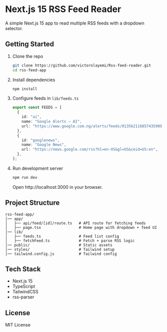 # Next.js 15 RSS Feed Reader

A simple Next.js 15 app to read multiple RSS feeds with a dropdown selector.

## Getting Started

1. Clone the repo
   ```bash
   git clone https://github.com/victorolayemi/Rss-feed-reader.git
   cd rss-feed-app
   ```

2. Install dependencies
   ```bash
   npm install
   ```

3. Configure feeds in `lib/feeds.ts`
   ```ts
   export const FEEDS = [
     {
       id: "ai",
       name: "Google Alerts – AI",
       url: "https://www.google.com.ng/alerts/feeds/01356211685743590593/14160684763275808373",
     },
     {
       id: "googlenews",
       name: "Google News",
       url: "https://news.google.com/rss?hl=en-US&gl=US&ceid=US:en",
     },
   ];
   ```

4. Run development server
   ```bash
   npm run dev
   ```
   Open http://localhost:3000 in your browser.

## Project Structure

```
rss-feed-app/
│── app/
│   ├── api/feed/[id]/route.ts   # API route for fetching feeds
│   ├── page.tsx                 # Home page with dropdown + feed UI
│── lib/
│   ├── feeds.ts                 # Feed list config
│   ├── fetchFeed.ts             # Fetch + parse RSS logic
│── public/                      # Static assets
│── styles/                      # Tailwind setup
│── tailwind.config.js           # Tailwind config
```

## Tech Stack

- Next.js 15
- TypeScript
- TailwindCSS
- rss-parser

## License

MIT License
